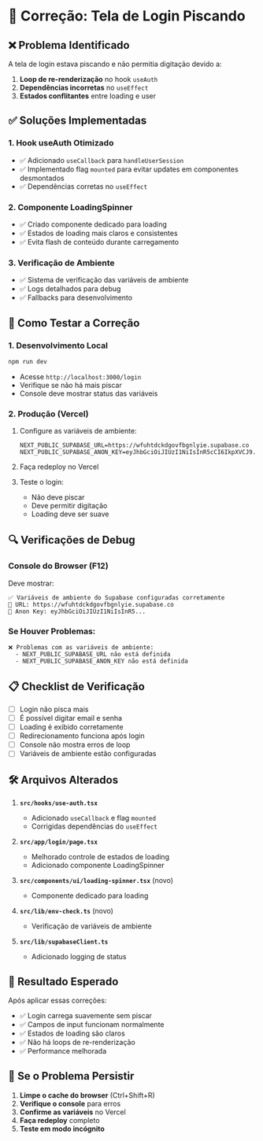 # 🔧 Correção: Tela de Login Piscando

## ❌ Problema Identificado
A tela de login estava piscando e não permitia digitação devido a:
1. **Loop de re-renderização** no hook `useAuth`
2. **Dependências incorretas** no `useEffect`
3. **Estados conflitantes** entre loading e user

## ✅ Soluções Implementadas

### 1. **Hook useAuth Otimizado**
- ✅ Adicionado `useCallback` para `handleUserSession`
- ✅ Implementado flag `mounted` para evitar updates em componentes desmontados
- ✅ Dependências corretas no `useEffect`

### 2. **Componente LoadingSpinner**
- ✅ Criado componente dedicado para loading
- ✅ Estados de loading mais claros e consistentes
- ✅ Evita flash de conteúdo durante carregamento

### 3. **Verificação de Ambiente**
- ✅ Sistema de verificação das variáveis de ambiente
- ✅ Logs detalhados para debug
- ✅ Fallbacks para desenvolvimento

## 🚀 Como Testar a Correção

### 1. **Desenvolvimento Local**
```bash
npm run dev
```
- Acesse `http://localhost:3000/login`
- Verifique se não há mais piscar
- Console deve mostrar status das variáveis

### 2. **Produção (Vercel)**
1. Configure as variáveis de ambiente:
   ```
   NEXT_PUBLIC_SUPABASE_URL=https://wfuhtdckdgovfbgnlyie.supabase.co
   NEXT_PUBLIC_SUPABASE_ANON_KEY=eyJhbGciOiJIUzI1NiIsInR5cCI6IkpXVCJ9...
   ```

2. Faça redeploy no Vercel

3. Teste o login:
   - Não deve piscar
   - Deve permitir digitação
   - Loading deve ser suave

## 🔍 Verificações de Debug

### Console do Browser (F12)
Deve mostrar:
```
✅ Variáveis de ambiente do Supabase configuradas corretamente
📍 URL: https://wfuhtdckdgovfbgnlyie.supabase.co
🔑 Anon Key: eyJhbGciOiJIUzI1NiIsInR5...
```

### Se Houver Problemas:
```
❌ Problemas com as variáveis de ambiente:
  - NEXT_PUBLIC_SUPABASE_URL não está definida
  - NEXT_PUBLIC_SUPABASE_ANON_KEY não está definida
```

## 📋 Checklist de Verificação

- [ ] Login não pisca mais
- [ ] É possível digitar email e senha
- [ ] Loading é exibido corretamente
- [ ] Redirecionamento funciona após login
- [ ] Console não mostra erros de loop
- [ ] Variáveis de ambiente estão configuradas

## 🛠️ Arquivos Alterados

1. **`src/hooks/use-auth.tsx`**
   - Adicionado `useCallback` e flag `mounted`
   - Corrigidas dependências do `useEffect`

2. **`src/app/login/page.tsx`**
   - Melhorado controle de estados de loading
   - Adicionado componente LoadingSpinner

3. **`src/components/ui/loading-spinner.tsx`** (novo)
   - Componente dedicado para loading

4. **`src/lib/env-check.ts`** (novo)
   - Verificação de variáveis de ambiente

5. **`src/lib/supabaseClient.ts`**
   - Adicionado logging de status

## 🎯 Resultado Esperado

Após aplicar essas correções:
- ✅ Login carrega suavemente sem piscar
- ✅ Campos de input funcionam normalmente  
- ✅ Estados de loading são claros
- ✅ Não há loops de re-renderização
- ✅ Performance melhorada

## 🚨 Se o Problema Persistir

1. **Limpe o cache do browser** (Ctrl+Shift+R)
2. **Verifique o console** para erros
3. **Confirme as variáveis** no Vercel
4. **Faça redeploy** completo
5. **Teste em modo incógnito**
